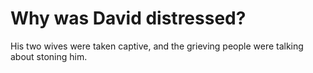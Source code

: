 # Why was David distressed?

His two wives were taken captive, and the grieving people were talking about stoning him.
